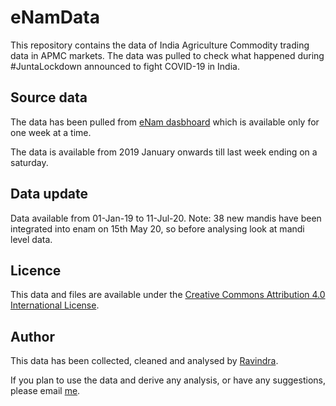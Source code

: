 # eNamData
This repository contains the data of India Agriculture Commodity trading data in APMC markets. The data was pulled to check what happened during #JuntaLockdown announced to fight COVID-19 in India.

## Source data
The data has been pulled from [eNam dasbhoard](https://enam.gov.in/web/dashboard/trade-data) which is available only for one week at a time.

The data is available from 2019 January onwards till last week ending on a saturday. 

## Data update
Data available from 01-Jan-19 to 11-Jul-20.
Note: 38 new mandis have been integrated into enam on 15th May 20, so before analysing look at mandi level data.   

## Licence
This data and files are  available under the [Creative Commons Attribution 4.0 International License](https://creativecommons.org/licenses/by/4.0/).

## Author
This data has been collected, cleaned and analysed by [Ravindra](https://ravi.rajiniravi.com).

If you plan to use the data and derive any analysis, or have any suggestions, please email [me](mailto:ravindra.ramavath@gmail.com).

